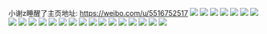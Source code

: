 小谢z睡醒了主页地址: https://weibo.com/u/5516752517 
![](https://wx4.sinaimg.cn/mw2000/0061lJljgy1h959f84vhbj32c0340e85.jpg) 
![](https://wx4.sinaimg.cn/mw2000/0061lJljgy1h959fdymdcj32c0340b2d.jpg) 
![](https://wx4.sinaimg.cn/mw2000/0061lJljgy1gvlz4vaa64j623u35su0y02.jpg) 
![](https://wx4.sinaimg.cn/mw2000/0061lJljgy1gvlz4xdno9j623u35su0y02.jpg) 
![](https://wx4.sinaimg.cn/mw2000/0061lJljgy1gvlz53gfrmj62lo238qv502.jpg) 
![](https://wx4.sinaimg.cn/mw2000/0061lJljgy1gvlz4t2tqkj623u35s4qr02.jpg) 
![](https://wx4.sinaimg.cn/mw2000/0061lJljgy1gvlz5650a5j623u2w51kz02.jpg) 
![](https://wx4.sinaimg.cn/mw2000/0061lJljgy1gvlz4o9qkjj62g635re8302.jpg) 
![](https://wx4.sinaimg.cn/mw2000/0061lJljgy1gvlz50heqcj623u2bdkjl02.jpg) 
![](https://wx4.sinaimg.cn/mw2000/0061lJljgy1gvlz4zl91gj623u35s7wj02.jpg) 
![](https://wx4.sinaimg.cn/mw2000/0061lJljgy1gvlz52gr3ej623u2t47wi02.jpg) 
![](https://wx4.sinaimg.cn/mw2000/0061lJljgy1guw1xs24aoj61310u0gu002.jpg) 
![](https://wx4.sinaimg.cn/mw2000/0061lJljgy1guw1xrcjbvj60tg1t0k5z02.jpg) 
![](https://wx4.sinaimg.cn/mw2000/0061lJljly1guurbuuvshj61aa0u0qbc02.jpg) 
![](https://wx4.sinaimg.cn/mw2000/0061lJljly1guurbp7ttkj61ai0u0q9u02.jpg) 
![](https://wx4.sinaimg.cn/mw2000/0061lJljly1guurbipijxj612i0u0ae902.jpg) 
![](https://wx4.sinaimg.cn/mw2000/0061lJljly1guurbt1d6oj60u00wg10p02.jpg) 
![](https://wx4.sinaimg.cn/mw2000/0061lJljly1guq8st8f3rj60uo0n0gqn02.jpg) 
![](https://wx4.sinaimg.cn/mw2000/0061lJljly1guq8suqdeqj614l0u011f02.jpg) 
![](https://wx4.sinaimg.cn/mw2000/0061lJljly1guq8ss110gj60uo0n0wj402.jpg) 
![](https://wx4.sinaimg.cn/mw2000/0061lJljly1guq8svyl9lj60u0140til02.jpg) 
![](https://wx4.sinaimg.cn/mw2000/0061lJljly1guq8sxdnugj60u0140ajc02.jpg) 
![](https://wx4.sinaimg.cn/mw2000/0061lJljly1guq8sypxklj60u01dx11x02.jpg) 
